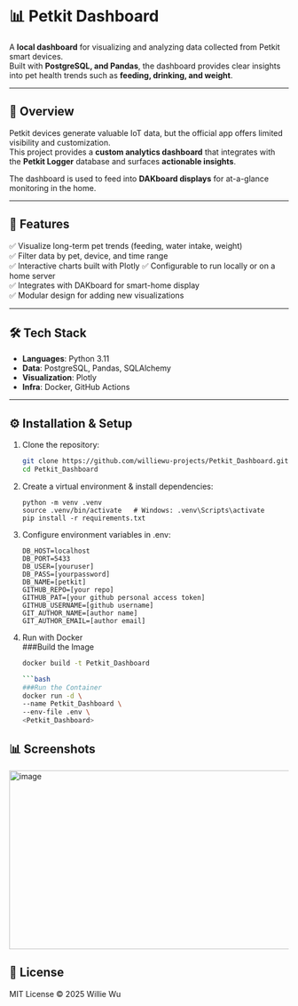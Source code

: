 # 📊 Petkit Dashboard

A **local dashboard** for visualizing and analyzing data collected from Petkit smart devices.  
Built with **PostgreSQL, and Pandas**, the dashboard provides clear insights into pet health trends such as **feeding, drinking, and weight**.

---

## 📖 Overview
Petkit devices generate valuable IoT data, but the official app offers limited visibility and customization.  
This project provides a **custom analytics dashboard** that integrates with the **Petkit Logger** database and surfaces **actionable insights**.  

The dashboard is used to feed into **DAKboard displays** for at-a-glance monitoring in the home.

---

## 🚀 Features
 ✅ Visualize long-term pet trends (feeding, water intake, weight)  
 ✅ Filter data by pet, device, and time range  
 ✅ Interactive charts built with Plotly 
 ✅ Configurable to run locally or on a home server   
 ✅ Integrates with DAKboard for smart-home display  
 ✅ Modular design for adding new visualizations  

---

## 🛠 Tech Stack
- **Languages**: Python 3.11  
- **Data**: PostgreSQL, Pandas, SQLAlchemy  
- **Visualization**: Plotly  
- **Infra**: Docker, GitHub Actions  

---

## ⚙️ Installation & Setup

1. Clone the repository:
   ```bash
   git clone https://github.com/williewu-projects/Petkit_Dashboard.git
   cd Petkit_Dashboard
2. Create a virtual environment & install dependencies:
   ```
   python -m venv .venv
   source .venv/bin/activate   # Windows: .venv\Scripts\activate
   pip install -r requirements.txt
3. Configure environment variables in .env:
   ```
   DB_HOST=localhost
   DB_PORT=5433
   DB_USER=[youruser]
   DB_PASS=[yourpassword]
   DB_NAME=[petkit]
   GITHUB_REPO=[your repo]
   GITHUB_PAT=[your github personal access token]
   GITHUB_USERNAME=[github username]
   GIT_AUTHOR_NAME=[author name]
   GIT_AUTHOR_EMAIL=[author email]
4. Run with Docker   
   ###Build the Image
   ```bash
   docker build -t Petkit_Dashboard
   
   ```bash
   ###Run the Container
   docker run -d \
   --name Petkit_Dashboard \
   --env-file .env \
   <Petkit_Dashboard>

## 📊 Screenshots

<img width="1043" height="322" alt="image" src="https://github.com/user-attachments/assets/28d1c38b-e031-47ef-aca6-ae5a4d6385cd" />

## 📜 License
MIT License © 2025 Willie Wu
